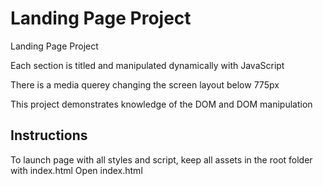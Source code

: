 # Landing Page Project

Landing Page Project

Each section is titled and manipulated dynamically with JavaScript

There is a media querey changing the screen layout below 775px

This project demonstrates knowledge of the DOM and DOM manipulation

## Instructions

To launch page with all styles and script, keep all assets in the root folder with index.html
Open index.html